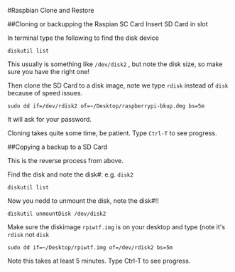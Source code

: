 #Raspbian Clone and Restore

##Cloning or backupping the Raspian SC Card
Insert SD Card in slot

In terminal type the following to find the disk device

`diskutil list`

This usually is something like `/dev/disk2` , but note the disk size, so make sure you have the right one!

Then clone the SD Card to a disk image, note we type `rdisk` instead of `disk` because of speed issues.

`sudo dd if=/dev/rdisk2 of=~/Desktop/raspberrypi-bkup.dmg bs=5m`

It will ask for your password.

Cloning takes quite some time, be patient. Type `Ctrl-T` to see progress.

##Copying a backup to a SD Card

This is the reverse process from above.

Find the disk and note the disk#: e.g. `disk2`

`diskutil list`

Now you nedd to unmount the disk, note the disk#!!

`diskutil unmountDisk /dev/disk2`

Make sure the diskimage `rpiwtf.img` is on your desktop and type (note it's `rdisk` not `disk`

`sudo dd if=~/Desktop/rpiwtf.img of=/dev/rdisk2 bs=5m`

Note this takes at least 5 minutes. Type Ctrl-T to see progress.
